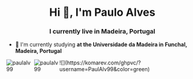 <h1 align="center">Hi 👋, I'm Paulo Alves</h1>
<h3 align="center">I currently live in Madeira, Portugal</h3>

- 🔭 I'm currently studying **at the Universidade da Madeira in Funchal, Madeira, Portugal**

<p align="left">
</p>


<div style="display: flex; justify-content: center; gap: 2px;">
  <div>
    <img style="height: auto;weight: auto;" align="left" src="https://github-readme-stats.vercel.app/api/top-langs?username=paulalv99&show_icons=true&locale=en&layout=compact&theme=dark" alt="paulalv99" style="height: 200px;">
  </div>
  <div>
    <img style="height: auto;weight: auto;" align="right" src="https://github-readme-stats.vercel.app/api?username=paulalv99&show_icons=true&locale=en&theme=dark" alt="paulalv99" style="height: 200px;">
  </div>
  ![](https://komarev.com/ghpvc/?username=PaulAlv99&color=green)
</div>

